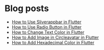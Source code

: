 # Blog posts
<!-- BLOG-POST-LIST:START -->
- [How to Use Sliverappbar in Flutter](https://flutterflux.com/sliverappbar-in-flutter/)
- [How to Use Radio Button in Flutter](https://flutterflux.com/how-to-use-radio-button-in-flutter/)
- [How to Change Text Color in Flutter](https://flutterflux.com/how-to-change-text-color-in-flutter/)
- [How to Add Image in Circleavatar in Flutter](https://flutterflux.com/how-to-add-image-in-circleavatar-in-flutter/)
- [How to Add Hexadecimal Color in Flutter](https://flutterflux.com/how-to-add-hexadecimal-color-in-flutter/)
<!-- BLOG-POST-LIST:END -->